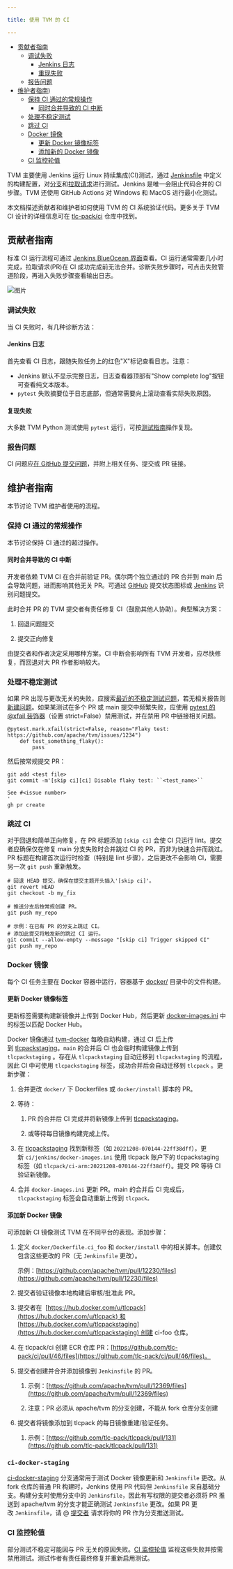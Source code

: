 ```yaml
---

title: 使用 TVM 的 CI

---
```


* [贡献者指南](https://tvm.hyper.ai/docs/about/contribute/Git_Usage_Tips#%E5%BC%BA%E5%88%B6%E6%8E%A8%E9%80%81%E7%9A%84%E5%90%8E%E6%9E%9C)
   * [调试失败](https://tvm.hyper.ai/docs/about/contribute/Git_Usage_Tips#%E5%BC%BA%E5%88%B6%E6%8E%A8%E9%80%81%E7%9A%84%E5%90%8E%E6%9E%9C)
      * [Jenkins 日志](https://tvm.hyper.ai/docs/about/contribute/Using_TVM's_Ci#jenkins-%E6%97%A5%E5%BF%97)
      * [重现失败](https://tvm.hyper.ai/docs/about/contribute/Using_TVM's_Ci#%E5%A4%8D%E7%8E%B0%E5%A4%B1%E8%B4%A5)
   * [报告问题](https://tvm.hyper.ai/docs/about/contribute/Using_TVM's_Ci#%E6%8A%A5%E5%91%8A%E9%97%AE%E9%A2%98)
* [维护者](https://tvm.hyper.ai/docs/about/contribute/Using_TVM's_Ci#%E7%BB%B4%E6%8A%A4%E8%80%85%E6%8C%87%E5%8D%97)[指南](https://tvm.hyper.ai/docs/about/contribute/Using_TVM's_Ci#%E7%BB%B4%E6%8A%A4%E8%80%85%E6%8C%87%E5%8D%97))
   * [保持 CI 通过的常规操作](https://tvm.hyper.ai/docs/about/contribute/Using_TVM's_Ci#%E4%BF%9D%E6%8C%81-ci-%E9%80%9A%E8%BF%87%E7%9A%84%E5%B8%B8%E8%A7%84%E6%93%8D%E4%BD%9C)
      * [同时合并导致的 CI 中断](https://tvm.hyper.ai/docs/about/contribute/Using_TVM's_Ci#%E5%90%8C%E6%97%B6%E5%90%88%E5%B9%B6%E5%AF%BC%E8%87%B4%E7%9A%84-ci-%E4%B8%AD%E6%96%AD)
   * [处理不稳定测试](https://tvm.hyper.ai/docs/about/contribute/Using_TVM's_Ci#%E5%A4%84%E7%90%86%E4%B8%8D%E7%A8%B3%E5%AE%9A%E6%B5%8B%E8%AF%95)
   * [跳过 CI](https://tvm.hyper.ai/docs/about/contribute/Using_TVM's_Ci#%E8%B7%B3%E8%BF%87-ci)
   * [Docker 镜像](https://tvm.hyper.ai/docs/about/contribute/Using_TVM's_Ci#docker-%E9%95%9C%E5%83%8F)
      * [更新 Docker 镜像标签](https://tvm.hyper.ai/docs/about/contribute/Using_TVM's_Ci#%E6%9B%B4%E6%96%B0-docker-%E9%95%9C%E5%83%8F%E6%A0%87%E7%AD%BE)
      * [添加新的 Docker 镜像](https://tvm.hyper.ai/docs/about/contribute/Using_TVM's_Ci#%E6%B7%BB%E5%8A%A0%E6%96%B0-docker-%E9%95%9C%E5%83%8F)
   * [CI 监控轮值](https://tvm.hyper.ai/docs/about/contribute/Using_TVM's_Ci#%E6%B7%BB%E5%8A%A0%E6%96%B0-docker-%E9%95%9C%E5%83%8F)



TVM 主要使用 Jenkins 运行 Linux 持续集成(CI)测试，通过 [Jenkinsfile](https://github.com/apache/tvm/blob/main/ci/jenkins/templates/) 中定义的构建配置，对[分支](https://ci.tlcpack.ai/job/tvm/)和[拉取请求](https://ci.tlcpack.ai/job/tvm/view/change-requests/)进行测试。Jenkins 是唯一会阻止代码合并的 CI 步骤。TVM 还使用 GitHub Actions 对 Windows 和 MacOS 进行最小化测试。


本文档描述贡献者和维护者如何使用 TVM 的 CI 系统验证代码。更多关于 TVM CI 设计的详细信息可在 [tlc-pack/ci](https://github.com/tlc-pack/ci) 仓库中找到。

## 贡献者指南

标准 CI 运行流程可通过 [Jenkins BlueOcean 界面](https://ci.tlcpack.ai/blue/organizations/jenkins/tvm/activity)查看。CI 运行通常需要几小时完成，拉取请求(PR)在 CI 成功完成前无法合并。诊断失败步骤时，可点击失败管道阶段，再进入失败步骤查看输出日志。


![图片](/img/docs/v21/contribute_08-Using_TVM's_Ci_1.png)

### 调试失败

当 CI 失败时，有几种诊断方法：


#### Jenkins 日志

首先查看 CI 日志，跟随失败任务上的红色"X"标记查看日志。注意：
* Jenkins 默认不显示完整日志，日志查看器顶部有"Show complete log"按钮可查看纯文本版本。
* `pytest` 失败摘要位于日志底部，但通常需要向上滚动查看实际失败原因。


#### 复现失败

大多数 TVM Python 测试使用 `pytest` 运行，可按[测试指南](https://tvm.hyper.ai/docs/about/contribute/Using_TVM's_Ci#%E6%B7%BB%E5%8A%A0%E6%96%B0-docker-%E9%95%9C%E5%83%8F)操作复现。


### 报告问题

CI 问题应[在 GitHub 提交问题](https://github.com/apache/tvm/issues/new?assignees=&labels=&template=ci-problem.md&title=%255BCI+Problem%255D+)，并附上相关任务、提交或 PR 链接。

## 维护者指南

本节讨论 TVM 维护者使用的流程。

### 保持 CI 通过的常规操作


本节讨论保持 CI 通过的超过操作。


#### 同时合并导致的 CI 中断

开发者依赖 TVM CI 在合并前验证 PR。偶尔两个独立通过的 PR 合并到 main 后会导致问题，进而影响其他无关 PR。可通过 [GitHub](https://github.com/apache/tvm/commits/main) 提交状态图标或 [Jenkins](https://ci.tlcpack.ai/blue/organizations/jenkins/tvm/activity?branch=main) 识别问题提交。


此时合并 PR 的 TVM 提交者有责任修复 CI（鼓励其他人协助）。典型解决方案：

1. 回退问题提交

2. 提交正向修复


由提交者和作者决定采用哪种方案。CI 中断会影响所有 TVM 开发者，应尽快修复，而回退对大 PR 作者影响较大。

### 处理不稳定测试

如果 PR 出现与更改无关的失败，应搜索[最近的不稳定测试问题](https://github.com/apache/tvm/issues?q=is%253Aissue+%255BCI+Problem%255D+Flaky+)，若无相关报告则[新建问题](https://github.com/apache/tvm/issues/new?assignees=&labels=&template=ci-problem.md&title=%255BCI+Problem%255D+)。如果某测试在多个 PR 或 main 提交中频繁失败，应使用 [pytest 的 @xfail 装饰器](https://docs.pytest.org/en/6.2.x/skipping.html#xfail-mark-test-functions-as-expected-to-fail)（设置 strict=False）禁用测试，并在禁用 PR 中链接相关问题。

```plain
@pytest.mark.xfail(strict=False, reason="Flaky test: https://github.com/apache/tvm/issues/1234")
    def test_something_flaky():
        pass
```


然后按常规提交 PR：

```plain
git add <test file>
git commit -m'[skip ci][ci] Disable flaky test: ``<test_name>``

See #<issue number>
'
gh pr create
```


### 跳过 CI

对于回退和简单正向修复，在 PR 标题添加 `[skip ci]` 会使 CI 只运行 lint。提交者应确保仅在修复 main 分支失败时合并跳过 CI 的 PR，而非为快速合并而跳过。PR 标题在构建首次运行时检查（特别是 lint 步骤），之后更改不会影响 CI，需要另一次 `git push` 重新触发。


```plain
# 回退 HEAD 提交，确保在提交主题开头插入'[skip ci]'。
git revert HEAD
git checkout -b my_fix

# 推送分支后按常规创建 PR。
git push my_repo

# 示例：在已有 PR 的分支上跳过 CI。
# 添加此提交将触发新的跳过 CI 运行。
git commit --allow-empty --message "[skip ci] Trigger skipped CI"
git push my_repo
```

### Docker 镜像

每个 CI 任务主要在 Docker 容器中运行，容器基于 [docker/](https://github.com/apache/tvm/tree/main/docker) 目录中的文件构建。


#### 更新 Docker 镜像标签

更新标签需要构建新镜像并上传到 Docker Hub，然后更新 [docker-images.ini](https://github.com/apache/tvm/tree/main/ci/jenkins/docker-images.ini) 中的标签以匹配 Docker Hub。


Docker 镜像通过 [tvm-docker](https://ci.tlcpack.ai/job/tvm-docker/) 每晚自动构建，通过 CI 后上传到 [tlcpackstaging](https://hub.docker.com/u/tlcpackstaging)。`main` 的合并后 CI 也会临时构建镜像上传到 `tlcpackstaging` 。存在从 `tlcpackstaging` 自动迁移到 `tlcpackstaging` 的流程，因此 CI 中可使用 `tlcpackstaging` 标签，成功合并后会自动迁移到 `tlcpack` 。更新步骤：



1. 合并更改 `docker/` 下 Dockerfiles 或 `docker/install` 脚本的 PR。

2. 等待：

   1. PR 的合并后 CI 完成并将新镜像上传到 [tlcpackstaging](https://hub.docker.com/u/tlcpackstaging)。

   2. 或等待每日镜像构建完成上传。

3. 在 [tlcpackstaging](https://hub.docker.com/u/tlcpackstaging) 找到新标签（如 `20221208-070144-22ff38dff`），更新 `ci/jenkins/docker-images.ini` 使用 tlcpack 账户下的 tlcpackstaging 标签（如 `tlcpack/ci-arm:20221208-070144-22ff38dff`）。提交 PR 等待 CI 验证新镜像。

4. 合并 `docker-images.ini` 更新 PR。main 的合并后 CI 完成后，`tlcpackstaging` 标签会自动重新上传到 `tlcpack。`


#### 添加新 Docker 镜像

可添加新 CI 镜像测试 TVM 在不同平台的表现。添加步骤：



1. 定义 `docker/Dockerfile.ci_foo` 和 `docker/install` 中的相关脚本。创建仅包含这些更改的 PR（无 `Jenkinsfile` 更改）。

      示例：[https://github.com/apache/tvm/pull/12230/files](https://github.com/apache/tvm/pull/12230/files)

2. 提交者验证镜像本地构建后审核/批准此 PR。

3. 提交者在  [https://hub.docker.com/u/tlcpack](https://hub.docker.com/u/tlcpack) 和 [https://hub.docker.com/u/tlcpackstaging](https://hub.docker.com/u/tlcpackstaging) 创建 ci-foo 仓库。

4. 在 tlcpack/ci 创建 ECR 仓库 PR：[https://github.com/tlc-pack/ci/pull/46/files](https://github.com/tlc-pack/ci/pull/46/files)。

5. 提交者创建并合并添加镜像到 `Jenkinsfile` 的 PR。

   1. 示例：[https://github.com/apache/tvm/pull/12369/files](https://github.com/apache/tvm/pull/12369/files)

   2. 注意：PR 必须从 apache/tvm 的分支创建，不能从 fork 仓库分支创建

6. 提交者将镜像添加到 tlcpack 的每日镜像重建/验证任务。

   1. 示例：[https://github.com/tlc-pack/tlcpack/pull/131](https://github.com/tlc-pack/tlcpack/pull/131)

### `ci-docker-staging`

[ci-docker-staging](https://github.com/apache/tvm/tree/ci-docker-staging) 分支通常用于测试 Docker 镜像更新和 `Jenkinsfile` 更改。从 fork 仓库的普通 PR 构建时，Jenkins 使用 PR 代码但 `Jenkinsfile` 来自基础分支。构建分支时使用分支中的 `Jenkinsfile`，因此有写权限的提交者必须将 PR 推送到 apache/tvm 的分支才能正确测试 `Jenkinsfile` 更改。如果 PR 更改 `Jenkinsfile`，请 @ [提交者](https://github.com/apache/tvm/tree/main/CONTRIBUTORS.md) 请求将你的 PR 作为分支推送测试。


### CI 监控轮值

部分测试不稳定可能因与 PR 无关的原因失败。[CI 监控轮值](https://github.com/apache/tvm/wiki/CI-Monitoring-Runbook) 监视这些失败并按需禁用测试。测试作者有责任最终修复并重新启用测试。


